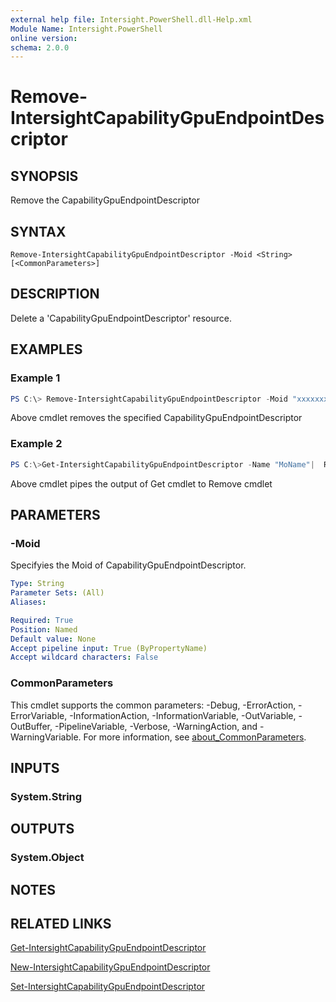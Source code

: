 ```yaml
---
external help file: Intersight.PowerShell.dll-Help.xml
Module Name: Intersight.PowerShell
online version:
schema: 2.0.0
---
```


# Remove-IntersightCapabilityGpuEndpointDescriptor

## SYNOPSIS
Remove the CapabilityGpuEndpointDescriptor

## SYNTAX

```
Remove-IntersightCapabilityGpuEndpointDescriptor -Moid <String> [<CommonParameters>]
```

## DESCRIPTION
Delete a &apos;CapabilityGpuEndpointDescriptor&apos; resource.

## EXAMPLES

### Example 1
```powershell
PS C:\> Remove-IntersightCapabilityGpuEndpointDescriptor -Moid "xxxxxxxxxxxxxxxxxxxxxxxxxxx"
```
Above cmdlet removes the specified CapabilityGpuEndpointDescriptor 

### Example 2
```powershell
PS C:\>Get-IntersightCapabilityGpuEndpointDescriptor -Name "MoName"|  Remove-IntersightCapabilityGpuEndpointDescriptor
```
Above cmdlet pipes the output of Get cmdlet to Remove cmdlet

## PARAMETERS

### -Moid
Specifyies the Moid of CapabilityGpuEndpointDescriptor.

```yaml
Type: String
Parameter Sets: (All)
Aliases:

Required: True
Position: Named
Default value: None
Accept pipeline input: True (ByPropertyName)
Accept wildcard characters: False
```

### CommonParameters
This cmdlet supports the common parameters: -Debug, -ErrorAction, -ErrorVariable, -InformationAction, -InformationVariable, -OutVariable, -OutBuffer, -PipelineVariable, -Verbose, -WarningAction, and -WarningVariable. For more information, see [about_CommonParameters](http://go.microsoft.com/fwlink/?LinkID=113216).

## INPUTS

### System.String

## OUTPUTS

### System.Object
## NOTES

## RELATED LINKS

[Get-IntersightCapabilityGpuEndpointDescriptor](./Get-IntersightCapabilityGpuEndpointDescriptor.md)

[New-IntersightCapabilityGpuEndpointDescriptor](./New-IntersightCapabilityGpuEndpointDescriptor.md)

[Set-IntersightCapabilityGpuEndpointDescriptor](./Set-IntersightCapabilityGpuEndpointDescriptor.md)

